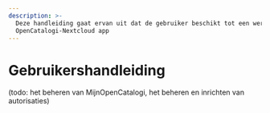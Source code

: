 ```yaml
---
description: >-
  Deze handleiding gaat ervan uit dat de gebruiker beschikt tot een werkende
  OpenCatalogi-Nextcloud app
---
```


# Gebruikershandleiding

(todo: het beheren van MijnOpenCatalogi, het beheren en inrichten van autorisaties)
